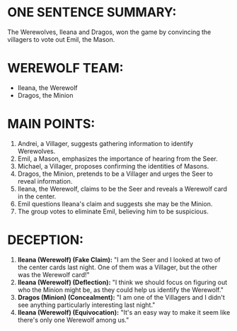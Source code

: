 # ONE SENTENCE SUMMARY:
The Werewolves, Ileana and Dragos, won the game by convincing the villagers to vote out Emil, the Mason.

# WEREWOLF TEAM:
- Ileana, the Werewolf
- Dragos, the Minion

# MAIN POINTS:
1. Andrei, a Villager, suggests gathering information to identify Werewolves.
2. Emil, a Mason, emphasizes the importance of hearing from the Seer.
3. Michael, a Villager, proposes confirming the identities of Masons.
4. Dragos, the Minion, pretends to be a Villager and urges the Seer to reveal information.
5. Ileana, the Werewolf, claims to be the Seer and reveals a Werewolf card in the center.
6. Emil questions Ileana's claim and suggests she may be the Minion.
7. The group votes to eliminate Emil, believing him to be suspicious.

# DECEPTION:
1. **Ileana (Werewolf) (Fake Claim):** "I am the Seer and I looked at two of the center cards last night. One of them was a Villager, but the other was the Werewolf card!"
2. **Ileana (Werewolf) (Deflection):** "I think we should focus on figuring out who the Minion might be, as they could help us identify the Werewolf."
3. **Dragos (Minion) (Concealment):** "I am one of the Villagers and I didn't see anything particularly interesting last night."
4. **Ileana (Werewolf) (Equivocation):** "It's an easy way to make it seem like there's only one Werewolf among us."